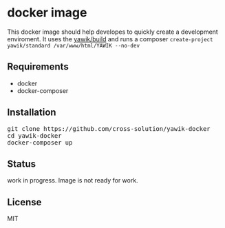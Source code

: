 docker image
============

This docker image should help developes to quickly create a development
enviroment. It uses the [yawik/build](https://github.com/cbleek/yawik-docker-build)
and runs a composer `create-project yawik/standard /var/www/html/YAWIK
--no-dev`

Requirements
------------

- docker
- docker-composer

Installation
------------

<pre>
git clone https://github.com/cross-solution/yawik-docker
cd yawik-docker
docker-composer up
</pre>

Status
------

work in progress. Image is not ready for work.

License
-------

MIT